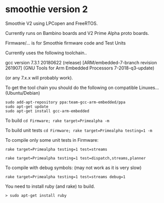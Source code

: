 # smoothie version 2
Smoothie V2 using LPCopen and FreeRTOS.

Currently runs on Bambino boards and V2 Prime Alpha proto boards.

Firmware/... is for Smoothie firmware code and Test Units

Currently uses the following toolchain..

gcc version 7.3.1 20180622 (release) [ARM/embedded-7-branch revision 261907] 
(GNU Tools for Arm Embedded Processors 7-2018-q3-update)

(or any 7.x.x will probably work).

To get the tool chain you should do the following on compatible Linuxes... (Ubuntu/Debian)

    sudo add-apt-repository ppa:team-gcc-arm-embedded/ppa
    sudo apt-get update
    sudo apt-get install gcc-arm-embedded
        

To build ```cd Firmware; rake target=Primealpha -m```

To build unit tests ```cd Firmware; rake target=Primealpha testing=1 -m```

To compile only some unit tests in Firmware:

```rake target=Primealpha testing=1 test=streams```

```rake target=Primealpha testing=1 test=dispatch,streams,planner```

To compile with debug symbols: (may not work as it is very slow)

```rake target=Primealpha testing=1 test=streams debug=1```

You need to install ruby (and rake) to build.

```> sudo apt-get install ruby```


